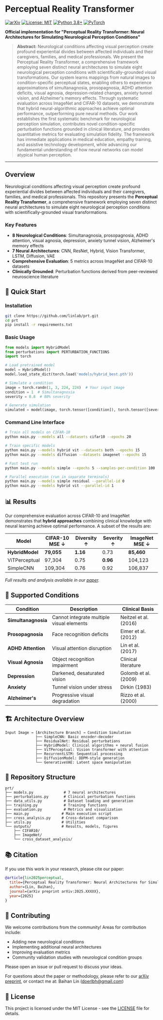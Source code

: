 # Perceptual Reality Transformer

[![arXiv](https://img.shields.io/badge/arXiv-2025.XXXXX-b31b1b.svg)](https://arxiv.org/abs/2025.XXXXX)
[![License: MIT](https://img.shields.io/badge/License-MIT-yellow.svg)](https://opensource.org/licenses/MIT)
[![Python 3.8+](https://img.shields.io/badge/python-3.8+-blue.svg)](https://www.python.org/downloads/release/python-380/)
[![PyTorch](https://img.shields.io/badge/PyTorch-2.0+-ee4c2c.svg)](https://pytorch.org/)

**Official implementation for "Perceptual Reality Transformer: Neural Architectures for Simulating Neurological Perception Conditions"**

> **Abstract:** Neurological conditions affecting visual perception create profound experiential divides between affected individuals and their caregivers, families, and medical professionals. We present the Perceptual Reality Transformer, a comprehensive framework employing seven distinct neural architectures to simulate eight neurological perception conditions with scientifically-grounded visual transformations. Our system learns mappings from natural images to condition-specific perceptual states, enabling others to experience approximations of simultanagnosia, prosopagnosia, ADHD attention deficits, visual agnosia, depression-related changes, anxiety tunnel vision, and Alzheimer's memory effects. Through systematic evaluation across ImageNet and CIFAR-10 datasets, we demonstrate that hybrid neural-algorithmic approaches achieve optimal performance, outperforming pure neural methods. Our work establishes the first systematic benchmark for neurological perception simulation, contributes novel condition-specific perturbation functions grounded in clinical literature, and provides quantitative metrics for evaluating simulation fidelity. The framework has immediate applications in medical education, empathy training, and assistive technology development, while advancing our fundamental understanding of how neural networks can model atypical human perception.

---

## Overview

Neurological conditions affecting visual perception create profound experiential divides between affected individuals and their caregivers, families, and medical professionals. This repository presents the **Perceptual Reality Transformer**, a comprehensive framework employing seven distinct neural architectures to simulate eight neurological perception conditions with scientifically-grounded visual transformations.

### Key Features

- **8 Neurological Conditions**: Simultanagnosia, prosopagnosia, ADHD attention, visual agnosia, depression, anxiety tunnel vision, Alzheimer's memory effects
- **7 Neural Architectures**: CNN, ResNet, Hybrid, Vision Transformer, LSTM, Diffusion, VAE
- **Comprehensive Evaluation**: 5 metrics across ImageNet and CIFAR-10 datasets
- **Clinically Grounded**: Perturbation functions derived from peer-reviewed neuroscience literature

## 🚀 Quick Start

### Installation

```bash
git clone https://github.com/linlab/prt.git
cd prt
pip install -r requirements.txt
```

### Basic Usage

```python
from models import HybridModel
from perturbations import PERTURBATION_FUNCTIONS
import torch

# Load pretrained model
model = HybridModel()
model.load_state_dict(torch.load('models/hybrid_best.pth'))

# Simulate a condition
image = torch.randn(1, 3, 224, 224)  # Your input image
condition = 1  # Simultanagnosia
severity = 0.8  # 80% severity

# Generate simulation
simulated = model(image, torch.tensor([condition]), torch.tensor([severity]))
```

### Command Line Interface

```bash
# Train all models on CIFAR-10
python main.py --models all --datasets cifar10 --epochs 20

# Train specific models
python main.py --models hybrid vit --datasets both --epochs 15
python main.py --models diffusion --datasets imagenet --epochs 15

# Fast test run
python main.py --models simple --epochs 5 --samples-per-condition 100

# Parallel execution (run in separate terminals)
python main.py --models simple residual --parallel-id 0
python main.py --models hybrid vit --parallel-id 1
```

## 📊 Results

Our comprehensive evaluation across CIFAR-10 and ImageNet demonstrates that **hybrid approaches** combining clinical knowledge with neural learning achieve optimal performance. A subset of the results are:

| Model | CIFAR-10 MSE ↓ | Diversity ↑ | Severity ↑ | ImageNet MSE ↓ |
|-------|----------------|-------------|------------|----------------|
| **HybridModel** | **79,055** | **1.16** | 0.73 | **85,460** |
| ViTPerceptual | 97,304 | 0.75 | **0.96** | 104,123 |
| SimpleCNN | 109,304 | 0.76 | 0.92 | 106,837 |

*Full results and analysis available in our [paper](https://arxiv.org/abs/2025.XXXXX).*

## 🧠 Supported Conditions

| Condition | Description | Clinical Basis |
|-----------|-------------|----------------|
| **Simultanagnosia** | Cannot integrate multiple visual elements | Neitzel et al. (2016) |
| **Prosopagnosia** | Face recognition deficits | Eimer et al. (2012)|
| **ADHD Attention** | Visual attention disruption | Lin et al. (2017) |
| **Visual Agnosia** | Object recognition impairment | Clinical literature |
| **Depression** | Darkened, desaturated vision | Golomb et al. (2009) |
| **Anxiety** | Tunnel vision under stress | Dirkin (1983) |
| **Alzheimer's** | Progressive visual degradation | Rizzo et al. (2000) |

## 🏗️ Architecture Overview

```
Input Image → [Architecture Branch] → Condition Simulation
              ├── SimpleCNN: Basic encoder-decoder
              ├── ResidualNet: Residual perturbations  
              ├── HybridModel: Clinical algorithms + neural fusion
              ├── ViTPerceptual: Vision transformer with attention
              ├── RecurrentLSTM: Sequential processing
              ├── DiffusionModel: DDPM-style generation
              └── GenerativeVAE: Latent space manipulation
```

## 📁 Repository Structure

```
prt/
├── models.py              # 7 neural architectures
├── perturbations.py       # Clinical perturbation functions  
├── data_utils.py          # Dataset loading and generation
├── training.py            # Training functions
├── evaluation.py          # Metrics and visualization
├── main.py               # Main execution script
├── cross_analysis.py     # Cross-dataset comparison
├── utils.py              # Utilities
└── outputs/              # Results, models, figures
    ├── CIFAR10/
    ├── ImageNet/
    └── cross_dataset_analysis/
```

## 📚 Citation

If you use this work in your research, please cite our paper:

```bibtex
@article{lin2025perceptual,
  title={Perceptual Reality Transformer: Neural Architectures for Simulating Neurological Perception Conditions},
  author={Lin, Baihan},
  journal={arXiv preprint arXiv:2025.XXXXX},
  year={2025}
}
```

## 🤝 Contributing

We welcome contributions from the community! Areas for contribution include:
- Adding new neurological conditions
- Implementing additional neural architectures
- Improving evaluation metrics
- Community validation studies with neurological condition groups

Please open an issue or pull request to discuss your ideas.

For questions about the paper or methodology, please refer to our [arXiv preprint](https://arxiv.org/abs/2025.XXXXX), or contact me at: Baihan Lin (doerlbh@gmail.com)

## 📜 License

This project is licensed under the MIT License - see the [LICENSE](LICENSE) file for details.
